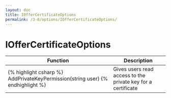 ```yaml
---
layout: doc
title: IOfferCertificateOptions
permalink: /3-0/options/IOfferCertificateOptions/
---
```


IOfferCertificateOptions
===========================

<table>
	<thead>
		<tr>
			<th>Function</th>
			<th>Description</th>
		</tr>
	</thead>
	<tbody>
		<tr>
			<td>
{% highlight csharp %}
AddPrivateKeyPermission(string user)
{% endhighlight %}
			</td>
			<td>
				Gives users read access to the private key for a certificate
			</td>
		</tr>
	</tbody>
</table>
